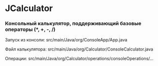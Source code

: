 # JCalculator

### Консольный калькулятор, поддерживающий базовые операторы (*, +, -, /)

Запуск из консоли: src/main/Java/org/ConsoleApp/App.java

Файл калькулятора: src/main/Java/org/Calculator/ConsoleCalculator.java

Операции: src/main/Java/org/Calculator/operations/consoleOperations/...
